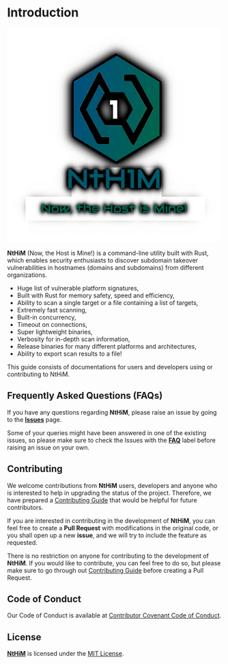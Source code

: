 # Introduction

![NtHiM (Now, the Host is Mine!): Super Fast Sub-Domain Takeover Detection](https://raw.githubusercontent.com/TheBinitGhimire/NtHiM/main/images/header.png)

**NtHiM** (Now, the Host is Mine!) is a command-line utility built with Rust, which enables security enthusiasts to discover subdomain takeover vulnerabilities in hostnames (domains and subdomains) from different organizations.

* Huge list of vulnerable platform signatures,
* Built with Rust for memory safety, speed and efficiency,
* Ability to scan a single target or a file containing a list of targets,
* Extremely fast scanning,
* Built-in concurrency,
* Timeout on connections,
* Super lightweight binaries,
* Verbosity for in-depth scan information,
* Release binaries for many different platforms and architectures,
* Ability to export scan results to a file!

This guide consists of documentations for users and developers using or contributing to NtHiM.


## Frequently Asked Questions (FAQs)
If you have any questions regarding **NtHiM**, please raise an issue by going to the **[Issues](https://github.com/TheBinitGhimire/NtHiM/issues)** page.

Some of your queries might have been answered in one of the existing issues, so please make sure to check the Issues with the **[FAQ](https://github.com/TheBinitGhimire/NtHiM/issues?q=is%3Aissue+label%3AFAQ)** label before raising an issue on your own.


## Contributing

We welcome contributions from **NtHiM** users, developers and anyone who is interested to help in upgrading the status of the project. Therefore, we have prepared a [Contributing Guide](https://github.com/TheBinitGhimire/NtHiM/blob/main/.github/CONTRIBUTING.md) that would be helpful for future contributors.

If you are interested in contributing in the development of **NtHiM**, you can feel free to create a **Pull Request** with modifications in the original code, or you shall open up a new **issue**, and we will try to include the feature as requested.

There is no restriction on anyone for contributing to the development of **NtHiM**. If you would like to contribute, you can feel free to do so, but please make sure to go through out [Contributing Guide](https://github.com/TheBinitGhimire/NtHiM/blob/main/.github/CONTRIBUTING.md) before creating a Pull Request.


## Code of Conduct

Our Code of Conduct is available at [Contributor Covenant Code of Conduct](https://github.com/TheBinitGhimire/NtHiM/blob/main/.github/CODE_OF_CONDUCT.md).


## License

[**NtHiM**](https://github.com/TheBinitGhimire/NtHiM) is licensed under the [MIT License](https://github.com/TheBinitGhimire/NtHiM/blob/main/LICENSE).